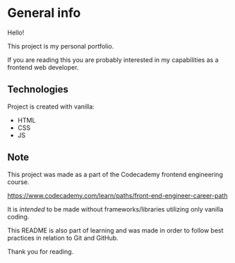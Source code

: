 # General info

Hello!

This project is my personal portfolio.

If you are reading this you are probably interested in my capabilities as a frontend web developer.
	
## Technologies
Project is created with vanilla:
* HTML
* CSS
* JS

## Note
This project was made as a part of the Codecademy frontend engineering course.

https://www.codecademy.com/learn/paths/front-end-engineer-career-path

It is *intended* to be made without frameworks/libraries utilizing only vanilla coding.

This README is also part of learning and was made in order to follow best practices in relation to Git and GitHub.

Thank you for reading.

